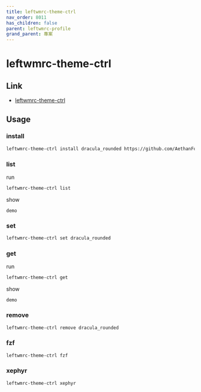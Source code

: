 ```yaml
---
title: leftwmrc-theme-ctrl
nav_order: 8011
has_children: false
parent: leftwmrc-profile
grand_parent: 專案
---
```


# leftwmrc-theme-ctrl


## Link

* [leftwmrc-theme-ctrl](https://github.com/samwhelp/note-about-leftwm/tree/gh-pages/_demo/project/leftwmrc-profile/leftwmrc-theme-ctrl)


## Usage


### install

``` sh
leftwmrc-theme-ctrl install dracula_rounded https://github.com/AethanFoot/leftwm-theme-dracula-rounded.git
```

### list

run

``` sh
leftwmrc-theme-ctrl list
```

show

```
demo
```

### set

``` sh
leftwmrc-theme-ctrl set dracula_rounded
```


### get

run

``` sh
leftwmrc-theme-ctrl get
```

show

```
demo
```

### remove

``` sh
leftwmrc-theme-ctrl remove dracula_rounded
```


### fzf

``` sh
leftwmrc-theme-ctrl fzf
```


### xephyr

``` sh
leftwmrc-theme-ctrl xephyr
```
